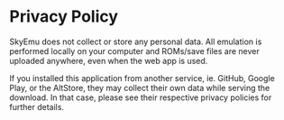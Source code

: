 # Privacy Policy

SkyEmu does not collect or store any personal data. All emulation is performed locally on your computer and ROMs/save files are never uploaded anywhere, even when the web app is used. 

If you installed this application from another service, ie. GitHub, Google Play, or the AltStore, they may collect their own data while serving the download. 
In that case, please see their respective privacy policies for further details. 
